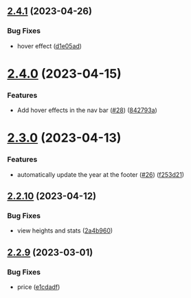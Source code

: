 ## [2.4.1](https://github.com/Pradumnasaraf/Pradumnasaraf.github.io/compare/v2.4.0...v2.4.1) (2023-04-26)


### Bug Fixes

* hover effect ([d1e05ad](https://github.com/Pradumnasaraf/Pradumnasaraf.github.io/commit/d1e05ad46de4437ffd546202f354b53b33ad8f45))



# [2.4.0](https://github.com/Pradumnasaraf/Pradumnasaraf.github.io/compare/v2.3.0...v2.4.0) (2023-04-15)


### Features

* Add hover effects in the nav bar ([#28](https://github.com/Pradumnasaraf/Pradumnasaraf.github.io/issues/28)) ([842793a](https://github.com/Pradumnasaraf/Pradumnasaraf.github.io/commit/842793afcf2f5a60b989e793670745f2e80f87bd))



# [2.3.0](https://github.com/Pradumnasaraf/Pradumnasaraf.github.io/compare/v2.2.10...v2.3.0) (2023-04-13)


### Features

* automatically update the year at the footer ([#26](https://github.com/Pradumnasaraf/Pradumnasaraf.github.io/issues/26)) ([f253d21](https://github.com/Pradumnasaraf/Pradumnasaraf.github.io/commit/f253d21695f799813590aea2c4a53a16fb43d6c1))



## [2.2.10](https://github.com/Pradumnasaraf/Pradumnasaraf.github.io/compare/v2.2.9...v2.2.10) (2023-04-12)


### Bug Fixes

* view heights and stats ([2a4b960](https://github.com/Pradumnasaraf/Pradumnasaraf.github.io/commit/2a4b9606a698e3f7f3fc909771fec2c0dd16d06d))



## [2.2.9](https://github.com/Pradumnasaraf/Pradumnasaraf.github.io/compare/v2.2.8...v2.2.9) (2023-03-01)


### Bug Fixes

* price ([e1cdadf](https://github.com/Pradumnasaraf/Pradumnasaraf.github.io/commit/e1cdadfe85f321550605fd5d51435413f35fee1c))



